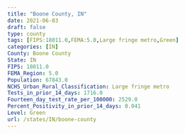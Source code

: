 ```yaml
---
title: "Boone County, IN"
date: 2021-06-03
draft: false
type: county
tags: [FIPS:18011.0,FEMA:5.0,Large fringe metro,Green]
categories: [IN]
County: Boone County
State: IN
FIPS: 18011.0
FEMA_Region: 5.0
Population: 67843.0
NCHS_Urban_Rural_Classification: Large fringe metro
Tests_in_prior_14_days: 1716.0
Fourteen_day_test_rate_per_100000: 2529.0
Percent_Positivity_in_prior_14_days: 0.041
Level: Green
url: /states/IN/boone-county
---
```



